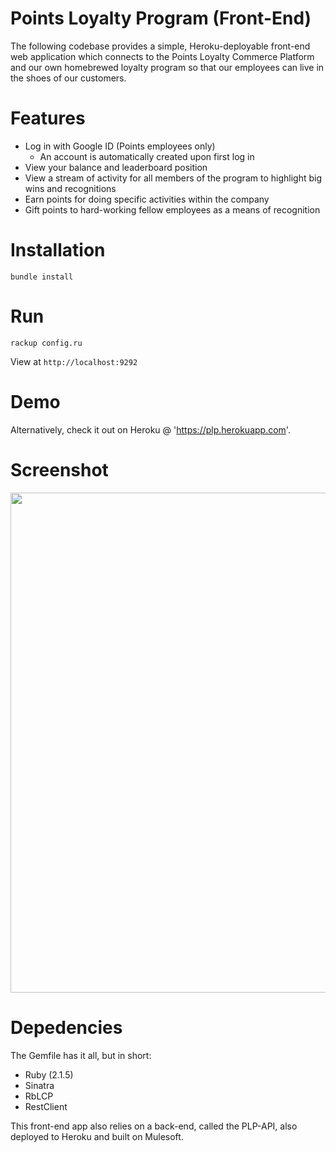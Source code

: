 # Points Loyalty Program (Front-End)

The following codebase provides a simple, Heroku-deployable front-end web application which connects to the Points Loyalty Commerce Platform and our own homebrewed loyalty program so that our employees can live in the shoes of our customers.

# Features

* Log in with Google ID (Points employees only)
  * An account is automatically created upon first log in 
* View your balance and leaderboard position
* View a stream of activity for all members of the program to highlight big wins and recognitions
* Earn points for doing specific activities within the company
* Gift points to hard-working fellow employees as a means of recognition

# Installation

`bundle install`

# Run

`rackup config.ru`

View at `http://localhost:9292`

# Demo

Alternatively, check it out on Heroku @ 'https://plp.herokuapp.com'.

# Screenshot

<img src="http://i.imgur.com/evx330P.png" width="800">

# Depedencies

The Gemfile has it all, but in short:

* Ruby (2.1.5)
* Sinatra
* RbLCP
* RestClient

This front-end app also relies on a back-end, called the PLP-API, also deployed to Heroku and built on Mulesoft. 
